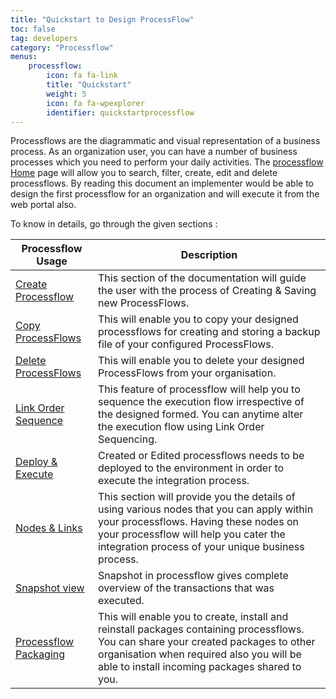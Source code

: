 ```yaml
---
title: "Quickstart to Design ProcessFlow"
toc: false
tag: developers
category: "Processflow"
menus: 
    processflow:
        icon: fa fa-link
        title: "Quickstart"
        weight: 5
        icon: fa fa-wpexplorer
        identifier: quickstartprocessflow
---
```


Processflows are the diagrammatic and visual representation of a business process. As an organization user, you can have a number of business processes which you need to perform your daily activities. The [processflow Home](/processflow/processflow-listing-page/) page will allow you to search, filter, create, edit and delete processflows. 
By reading this document an implementer would be able to design the first processflow for an organization and will execute it from the web portal also. 

To know in details, go through the given sections :

|Processflow Usage|Description|
|------------------|----------------|
|[Create Processflow](/getting%20started/create-your-first-processflow/)|This section of the documentation will guide the user with the process of Creating & Saving new ProcessFlows.|
|[Copy ProcessFlows](/processflow/copy-processflow/)|This will enable you to copy your designed processflows for creating and storing a backup file of your configured ProcessFlows.|
|[Delete ProcessFlows](/processflow/delete-processflow/)|This will enable you to delete your designed ProcessFlows from your organisation.|
|[Link Order Sequence](/processflow/link-order-sequencing/)| This feature of processflow will help you to sequence the execution flow irrespective of the designed formed. You can anytime alter the execution flow using Link Order Sequencing.|
|[Deploy & Execute](/deployment/overview/)|Created or Edited processflows needs to be deployed to the environment in order to execute the integration process.|
|[Nodes & Links](/processflow/processflow-nodes-and-links/)|This section will provide you the details of using various nodes that you can apply within your processflows. Having these nodes on your processflow will help you cater the integration process of your unique business process.|
|[Snapshot view](/processflow/snapshot-processflow/)|Snapshot in processflow gives complete overview of the transactions that was executed.|
|[Processflow Packaging](/processflow/processflow-packaging-overview/)| This will enable you to create, install and reinstall packages containing processflows. You can share your created packages to other organisation when required also you will be able to install incoming packages shared to you.|

